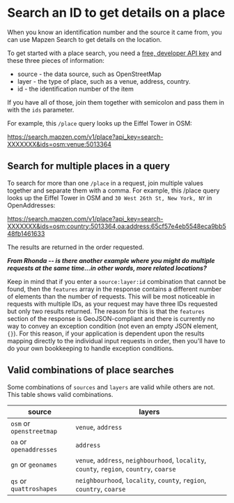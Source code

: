 # Search an ID to get details on a place

When you know an identification number and the source it came from, you can use Mapzen Search to get details on the location.

To get started with a place search, you need a [free, developer API key](https://mapzen.com/developers) and these three pieces of information:

* source - the data source, such as OpenStreetMap
* layer - the type of place, such as a venue, address, country.
* id - the identification number of the item

If you have all of those, join them together with semicolon and pass them in with the `ids` parameter.

For example, this `/place` query looks up the Eiffel Tower in OSM:

https://search.mapzen.com/v1/place?api_key=search-XXXXXXX&ids=osm:venue:5013364

## Search for multiple places in a query

To search for more than one `/place` in a request, join multiple values together and separate them with a comma. For example, this /place query looks up the Eiffel Tower in OSM and `30 West 26th St, New York, NY` in OpenAddresses:

https://search.mapzen.com/v1/place?api_key=search-XXXXXXX&ids=osm:country:5013364,oa:address:65cf57e4eb5548eca9bb548fb1461633

The results are returned in the order requested.

***From Rhonda -- is there another example where you might do multiple requests at the same time...in other words, more related locations?***

Keep in mind that if you enter a `source:layer:id` combination that cannot be found, then the `features` array in the response contains a different number of elements than the number of requests. This will be most noticeable in requests with multiple IDs, as your request may have three IDs requested but only two results returned. The reason for this is that the `features` section of the response is GeoJSON-compliant and there is currently no way to convey an exception condition (not even an empty JSON element, `{}`). For this reason, if your application is dependent upon the results mapping directly to the individual input requests in order, then you'll have to do your own bookkeeping to handle exception conditions.

## Valid combinations of place searches

Some combinations of `sources` and `layers` are valid while others are not. This table shows valid combinations.

source | layers
--- | ---
`osm` or `openstreetmap` | `venue`, `address`
`oa` or `openaddresses` | `address`
`gn` or `geonames` | `venue`, `address`, `neighbourhood`, `locality`, `county`, `region`, `country`, `coarse`
`qs` or `quattroshapes` | `neighbourhood`, `locality`, `county`, `region`, `country`, `coarse`
